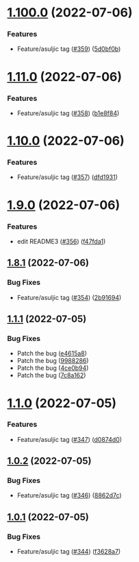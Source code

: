 # [1.100.0](https://github.com/sukyca/snowflake-test-repo/compare/v1.11.0...v1.100.0) (2022-07-06)


### Features

* Feature/asuljic tag ([#359](https://github.com/sukyca/snowflake-test-repo/issues/359)) ([5d0bf0b](https://github.com/sukyca/snowflake-test-repo/commit/5d0bf0b0349f89ab8d8820b791428ff82cbc0dcd))



# [1.11.0](https://github.com/sukyca/snowflake-test-repo/compare/v1.10.0...v1.11.0) (2022-07-06)


### Features

* Feature/asuljic tag ([#358](https://github.com/sukyca/snowflake-test-repo/issues/358)) ([b1e8f84](https://github.com/sukyca/snowflake-test-repo/commit/b1e8f849b46cf707a370305adc1a2733b38a357a))



# [1.10.0](https://github.com/sukyca/snowflake-test-repo/compare/v1.9.0...v1.10.0) (2022-07-06)


### Features

* Feature/asuljic tag ([#357](https://github.com/sukyca/snowflake-test-repo/issues/357)) ([dfd1931](https://github.com/sukyca/snowflake-test-repo/commit/dfd1931c1a4a211fe7a0eb5ecdd63653759f9c6e))



# [1.9.0](https://github.com/sukyca/snowflake-test-repo/compare/v1.8.1...v1.9.0) (2022-07-06)


### Features

* edit README3 ([#356](https://github.com/sukyca/snowflake-test-repo/issues/356)) ([f47fda1](https://github.com/sukyca/snowflake-test-repo/commit/f47fda1457942b47c6f90c9eabed37b03f751303))



## [1.8.1](https://github.com/sukyca/snowflake-test-repo/compare/v1.1.1...v1.8.1) (2022-07-06)


### Bug Fixes

* Feature/asuljic tag ([#354](https://github.com/sukyca/snowflake-test-repo/issues/354)) ([2b91694](https://github.com/sukyca/snowflake-test-repo/commit/2b91694ef67aa0ffa6c96b0cc62fece65b71dbc5))



## [1.1.1](https://github.com/sukyca/snowflake-test-repo/compare/v1.1.0...v1.1.1) (2022-07-05)


### Bug Fixes

* Patch the bug ([e4615a8](https://github.com/sukyca/snowflake-test-repo/commit/e4615a8625a070182ca6c4db67f08f2a22c4a851))
* Patch the bug ([9988286](https://github.com/sukyca/snowflake-test-repo/commit/998828680d88a0d4d77ab6cdece330b2a094cbbe))
* Patch the bug ([4ce0b94](https://github.com/sukyca/snowflake-test-repo/commit/4ce0b94540dac60bffab2c34588ac39d35893c68))
* Patch the bug ([7c8a162](https://github.com/sukyca/snowflake-test-repo/commit/7c8a1629d7a960d0f6d4c9f605188f602ec442b7))



# [1.1.0](https://github.com/sukyca/snowflake-test-repo/compare/v1.0.2...v1.1.0) (2022-07-05)


### Features

* Feature/asuljic tag ([#347](https://github.com/sukyca/snowflake-test-repo/issues/347)) ([d0874d0](https://github.com/sukyca/snowflake-test-repo/commit/d0874d0891eb0d2abb2d5e666c2c5c1d82be3c8f))



## [1.0.2](https://github.com/sukyca/snowflake-test-repo/compare/v1.0.1...v1.0.2) (2022-07-05)


### Bug Fixes

* Feature/asuljic tag ([#346](https://github.com/sukyca/snowflake-test-repo/issues/346)) ([8862d7c](https://github.com/sukyca/snowflake-test-repo/commit/8862d7cabcc1b5e43ec38838481f5f25327b5e93))



## [1.0.1](https://github.com/sukyca/snowflake-test-repo/compare/f3628a711636d6ed829437f9dbeef8f074c98c20...v1.0.1) (2022-07-05)


### Bug Fixes

* Feature/asuljic tag ([#344](https://github.com/sukyca/snowflake-test-repo/issues/344)) ([f3628a7](https://github.com/sukyca/snowflake-test-repo/commit/f3628a711636d6ed829437f9dbeef8f074c98c20))



